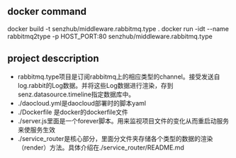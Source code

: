 ## docker command
docker build -t senzhub/middleware.rabbitmq.type .
docker run -idt --name rabbitmq2type -p HOST_PORT:80 senzhub/middleware.rabbitmq.type


## project desccription
 - rabbitmq.type项目是订阅rabbitmq上的相应类型的channel。接受发送自log.rabbit的Log数据。并将这些Log数据进行渲染，存到senz.datasource.timeline指定数据库中。
 - ./daocloud.yml是daocloud部署时的脚本yaml
 - ./Dockerfile 是docker的dockerfile文件
 - ./server.js里面是一个forever脚本。用来监视项目文件的变化从而重启动服务来使服务生效
 - ./service_router是核心部分，里面分文件夹存储各个类型的数据的渲染（render）方法。具体介绍在./service_router/README.md
 
